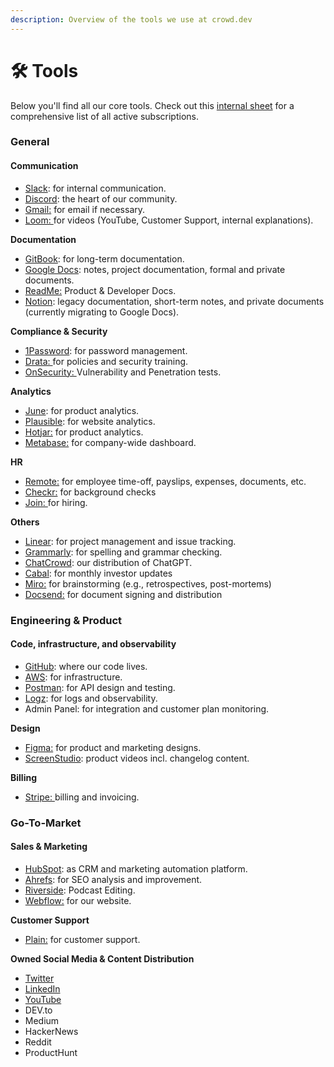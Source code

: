 ```yaml
---
description: Overview of the tools we use at crowd.dev
---
```


# 🛠 Tools

Below you'll find all our core tools. Check out this [internal sheet](https://docs.google.com/spreadsheets/d/1JboZigxVRNFfTKirG4KWmIjvpWIJGtBbKEU7DFKcmSU/edit#gid=0) for a comprehensive list of all active subscriptions.&#x20;

### General

#### Communication

* [Slack](https://crowddevspace.slack.com/ssb/redirect): for internal communication.
* [Discord](https://crowd.dev/discord): the heart of our community.
* [Gmail:](https://mail.google.com/) for email if necessary.
* [Loom: ](https://www.loom.com/)for videos (YouTube, Customer Support, internal explanations).

**Documentation**

* [GitBook](https://gitbook.com): for long-term documentation.
* [Google Docs](https://docs.google.com/): notes, project documentation, formal and private documents.
* [ReadMe:](https://readme.com/) Product & Developer Docs.&#x20;
* [Notion](https://www.notion.so/): legacy documentation, short-term notes, and private documents (currently migrating to Google Docs).

**Compliance & Security**

* [1Password](http://1password.com/): for password management.
* [Drata: ](https://app.drata.com/)for policies and security training.
* [OnSecurity: ](https://www.onsecurity.io/)Vulnerability and Penetration tests.&#x20;

**Analytics**

* [June](http://june.so/): for product analytics.
* [Plausible](https://plausible.io/): for website analytics.&#x20;
* [Hotjar:](https://www.hotjar.com/) for product analytics.&#x20;
* [Metabase:](https://www.metabase.com/) for company-wide dashboard.

**HR**

* [Remote:](https://remote.com/) for employee time-off, payslips, expenses, documents, etc.&#x20;
* [Checkr:](https://checkr.com/) for background checks&#x20;
* [Join: ](https://join.com/)for hiring.&#x20;

**Others**

* [Linear](https://linear.app/crowddotdev/team/C/all): for project management and issue tracking.
* [Grammarly](https://www.grammarly.com/): for spelling and grammar checking.
* [ChatCrowd](https://chat.crowd.dev): our distribution of ChatGPT.
* [Cabal](https://getcabal.com/): for monthly investor updates
* [Miro:](https://miro.com/app/) for brainstorming (e.g., retrospectives, post-mortems)
* [Docsend:](https://www.docsend.com/) for document signing and distribution

### Engineering & Product&#x20;

#### Code, infrastructure, and observability

* [GitHub](https://github.com/CrowdDotDev/crowd.dev): where our code lives.
* [AWS](http://aws.amazon.com/): for infrastructure.
* [Postman](https://postman.com/): for API design and testing.
* [Logz](https://logz.io/): for logs and observability.
* Admin Panel: for integration and customer plan monitoring.

**Design**

* [Figma:](https://www.figma.com/) for product and marketing designs.&#x20;
* [ScreenStudio](https://www.screen.studio/): product videos incl. changelog content.

**Billing**

* [Stripe: ](https://stripe.com/)billing and invoicing.

### Go-To-Market

#### Sales & Marketing

* [HubSpot](https://www.hubspot.com/): as CRM and marketing automation platform.
* [Ahrefs](https://ahrefs.com/): for SEO analysis and improvement.
* [Riverside](https://riverside.fm/): Podcast Editing.
* [Webflow:](https://webflow.com/) for our website.&#x20;

**Customer Support**

* [Plain:](https://www.plain.com/) for customer support.&#x20;

**Owned Social Media & Content Distribution**

* [Twitter](https://twitter.com/CrowdDotDev)
* [LinkedIn](https://www.linkedin.com/company/crowddotdev/)
* [YouTube](https://www.youtube.com/@crowddotdev)
* DEV.to
* Medium
* HackerNews
* Reddit
* ProductHunt
